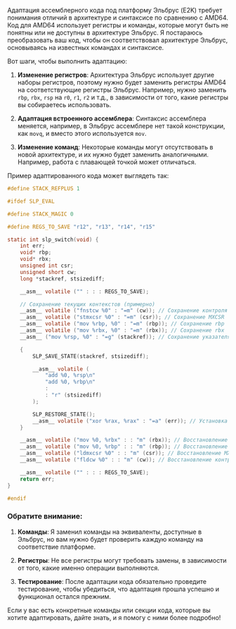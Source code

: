 Адаптация ассемблерного кода под платформу Эльбрус (E2K) требует понимания отличий в архитектуре и синтаксисе по сравнению с AMD64. Код для AMD64 использует регистры и команды, которые могут быть не понятны или не доступны в архитектуре Эльбрус. Я постараюсь преобразовать ваш код, чтобы он соответствовал архитектуре Эльбрус, основываясь на известных командах и синтаксисе.

Вот шаги, чтобы выполнить адаптацию:

1. **Изменение регистров**: Архитектура Эльбрус использует другие наборы регистров, поэтому нужно будет заменить регистры AMD64 на соответствующие регистры Эльбрус. Например, нужно заменить `rbp`, `rbx`, `rsp` на `r0`, `r1`, `r2` и т.д., в зависимости от того, какие регистры вы собираетесь использовать.

2. **Адаптация встроенного ассемблера**: Синтаксис ассемблера меняется, например, в Эльбрус ассемблере нет такой конструкции, как `movq`, и вместо этого используется `mov`.

3. **Изменение команд**: Некоторые команды могут отсутствовать в новой архитектуре, и их нужно будет заменить аналогичными. Например, работа с плавающей точкой может отличаться.

Пример адаптированного кода может выглядеть так:

```c
#define STACK_REFPLUS 1

#ifdef SLP_EVAL

#define STACK_MAGIC 0

#define REGS_TO_SAVE "r12", "r13", "r14", "r15"

static int slp_switch(void) {
    int err;
    void* rbp;
    void* rbx;
    unsigned int csr;
    unsigned short cw;
    long *stackref, stsizediff;

    __asm__ volatile ("" : : : REGS_TO_SAVE);

    // Сохранение текущих контекстов (примерно)
    __asm__ volatile ("fnstcw %0" : "=m" (cw)); // Сохранение контроля окна
    __asm__ volatile ("stmxcsr %0" : "=m" (csr)); // Сохранение MXCSR
    __asm__ volatile ("mov %rbp, %0" : "=m" (rbp)); // Сохранение rbp
    __asm__ volatile ("mov %rbx, %0" : "=m" (rbx)); // Сохранение rbx
    __asm__ ("mov %rsp, %0" : "=g" (stackref)); // Сохранение указателя стека

    {
        SLP_SAVE_STATE(stackref, stsizediff);

        __asm__ volatile (
            "add %0, %rsp\n"
            "add %0, %rbp\n"
            :
            : "r" (stsizediff)
        );

        SLP_RESTORE_STATE();
        __asm__ volatile ("xor %rax, %rax" : "=a" (err)); // Установка err в 0
    }

    __asm__ volatile ("mov %0, %rbx" : : "m" (rbx)); // Восстановление rbx
    __asm__ volatile ("mov %0, %rbp" : : "m" (rbp)); // Восстановление rbp
    __asm__ volatile ("ldmxcsr %0" : : "m" (csr)); // Восстановление MXCSR
    __asm__ volatile ("fldcw %0" : : "m" (cw)); // Восстановление контроля окна

    __asm__ volatile ("" : : : REGS_TO_SAVE);
    return err;
}

#endif
```

### Обратите внимание:
1. **Команды**: Я заменил команды на эквиваленты, доступные в Эльбрус, но вам нужно будет проверить каждую команду на соответствие платформе.

2. **Регистры**: Не все регистры могут требовать замены, в зависимости от того, какие именно операции выполняются.

3. **Тестирование**: После адаптации кода обязательно проведите тестирование, чтобы убедиться, что адаптация прошла успешно и функционал остался прежним.

Если у вас есть конкретные команды или секции кода, которые вы хотите адаптировать, дайте знать, и я помогу с ними более подробно!
